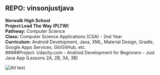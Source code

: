 ## REPO: vinsonjustjava<br>
<b>Norwalk High School</b><br>
<b>Project Lead The Way (PLTW)</b><br>
<b>Pathway:</b> Computer Science<br>
<b>Class:</b> Computer Science Applications (CSA) - 2nd Year<br>
<b>Curriculum:</b> Android Development, Java, XML, Material Design, Gradle, Google Apps Services, Git/GitHub, etc.
<br>
#####Project: Udacity.com - Android Development for Beginners - Just Java App (Lessons 2A, 2B, 3A, 3B)

![Alt text](https://github.com/vpluma/vinsonjustjava/blob/master/screenshots/english_unfilled_version.png "Optional title")

